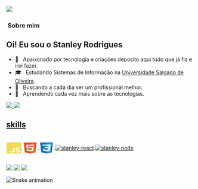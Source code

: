 
![](https://komarev.com/ghpvc/?username=stanley-rodrigues&color=red)

<h3> &nbsp;Sobre mim </h3>

## Oi! Eu sou o Stanley Rodrigues

- 🤔 &nbsp; Apaixonado por tecnologia e criações deposito aqui tudo que já fiz e irei fazer.
- 🎓 &nbsp; Estudando Sistemas de Informação na <a href="https://universo.edu.br/">Universidade Salgado de Oliveira</a>.
- 💼 &nbsp; Buscando a cada dia ser um profissional melhor.
- 🌱 &nbsp; Aprendendo cada vez mais sobre as tecnologias.
 <div>
  <a href="https://github.com/stanley-rodrigues">
  <img height="180em" src="https://github-readme-stats.vercel.app/api?username=stanley-rodrigues&show_icons=true&theme=dracula&include_all_commits=true&count_private=true"/>
  <img height="180em" src="https://github-readme-stats.vercel.app/api/top-langs/?username=stanley-rodrigues&layout=compact&langs_count=7&theme=dracula"/>
</div>
 
 ## skills
 
<div style="display: inline_block"><br>
  <img align="center" alt="stanley-Js" height="30" width="40" src="https://raw.githubusercontent.com/devicons/devicon/master/icons/javascript/javascript-plain.svg">
  <img align="center" alt="stanley-HTML" height="30" width="40" src="https://raw.githubusercontent.com/devicons/devicon/master/icons/html5/html5-original.svg">
  <img align="center" alt="stanley-CSS" height="30" width="40" src="https://raw.githubusercontent.com/devicons/devicon/master/icons/css3/css3-original.svg">
  <img  align="center" alt="stanley-react" height="30" width="40" src="https://cdn.jsdelivr.net/gh/devicons/devicon/icons/react/react-original.svg" />
  <img  align="center" alt="stanley-node" height="30" width="40" src="https://cdn.jsdelivr.net/gh/devicons/devicon/icons/nodejs/nodejs-original.svg" />


</div>
  
  ##
 
<div> 
  
  <a href="https://www.instagram.com/stanleyrodrigues__/" target="_blank"><img src="https://img.shields.io/badge/-Instagram-%23E4405F?style=for-the-badge&logo=instagram&logoColor=white" target="_blank"></a>
  <a href = "mailto:stanleyrodriguessilva@gmail.com"><img src="https://img.shields.io/badge/-Gmail-%23333?style=for-the-badge&logo=gmail&logoColor=white" target="_blank"></a>
  <a href="https://www.linkedin.com/in/stanley-rodrigues/" target="_blank"><img src="https://img.shields.io/badge/-LinkedIn-%230077B5?style=for-the-badge&logo=linkedin&logoColor=white" target="_blank"></a> 
 
  ![Snake animation](https://github.com/stanley-rodrigues/Stanley-Rodrigues/blob/output/github-contribution-grid-snake.svg)
 
</div>
